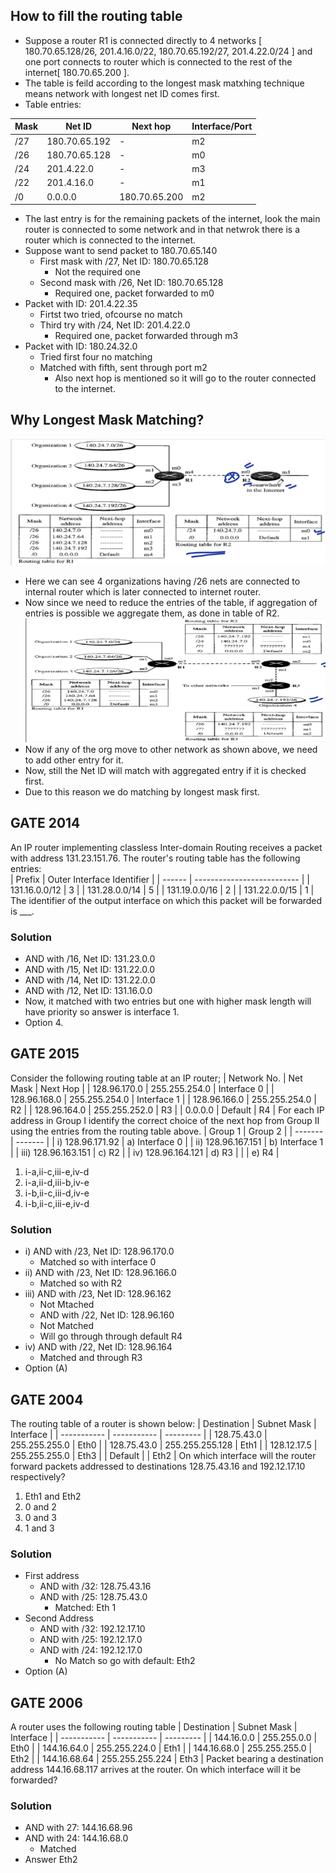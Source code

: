 ## How to fill the routing table

- Suppose a router R1 is connected directly to 4 networks [ 180.70.65.128/26, 201.4.16.0/22, 180.70.65.192/27, 201.4.22.0/24 ] and one port connects to router which is connected to the rest of the internet[ 180.70.65.200 ].
- The table is feild according to the longest mask matxhing technique means network with longest net ID comes first.
- Table entries:

| Mask | Net ID | Next hop | Interface/Port |
| ---- | ------ | -------- | -------------- |
| /27  | 180.70.65.192 | - | m2 |
| /26  | 180.70.65.128 | - | m0 |
| /24  |  201.4.22.0   | - | m3 |
| /22  |  201.4.16.0   | - | m1 |
|  /0  |    0.0.0.0    | 180.70.65.200 | m2 |

- The last entry is for the remaining packets of the internet, look the main router is connected to some network and in that netwrok there is a router which is connected to the internet.
- Suppose want to send packet to 180.70.65.140
  - First mask with /27, Net ID: 180.70.65.128
    - Not the required one
  - Second mask with /26, Net ID: 180.70.65.128
    - Required one, packet forwarded to m0
- Packet with ID: 201.4.22.35
  - Firtst two tried, ofcourse no match
  - Third try with /24, Net ID: 201.4.22.0
    - Required one, packet forwarded through m3
- Packet with ID: 180.24.32.0
  - Tried first four no matching
  - Matched with fifth, sent through port m2
    - Also next hop is mentioned so it will go to the router connected to the internet.

## Why Longest Mask Matching?
![Alt text](image-2.png)
- Here we can see 4 organizations having /26 nets are connected to internal router which is later connected to internet router.
- Now since we need to reduce the entries of the table, if aggregation of entries is possible we aggregate them, as done in table of R2.
![Alt text](image-3.png)
- Now if any of the org move to other network as shown above, we need to add other entry for it.
- Now, still the Net ID will match with aggregated entry if it is checked first.
- Due to this reason we do matching by longest mask first.

## GATE 2014
An IP router implementing classless Inter-domain Routing receives a packet with address 131.23.151.76. The router's routing table has the following entries:  
| Prefix | Outer Interface Identifier |
| ------ | -------------------------- |
| 131.16.0.0/12 | 3 |
| 131.28.0.0/14 | 5 |
| 131.19.0.0/16 | 2 |
| 131.22.0.0/15 | 1 |
The identifier of the output interface on which this packet will be forwarded is ___.

### Solution
- AND with /16, Net ID: 131.23.0.0
- AND with /15, Net ID: 131.22.0.0
- AND with /14, Net ID: 131.22.0.0
- AND with /12, Net ID: 131.16.0.0
- Now, it matched with two entries but one with higher mask length will have priority so answer is interface 1.
- Option 4.

## GATE 2015
Consider the following routing table at an IP router;
| Network No. | Net Mask | Next Hop |
| 128.96.170.0 | 255.255.254.0 | Interface 0 |
| 128.96.168.0 | 255.255.254.0 | Interface 1 |
| 128.96.166.0 | 255.255.254.0 |     R2      |
| 128.96.164.0 | 255.255.252.0 |     R3      |
|    0.0.0.0   |    Default    |     R4      |
For each IP address in Group I identify the correct choice of the next hop from Group II  using the entries from the routing table above.
| Group 1 | Group 2 |
| ------- | ------- |
| i) 128.96.171.92  | a) Interface 0  |
| ii) 128.96.167.151 | b) Interface 1 |
| iii) 128.96.163.151 | c)     R2     |
| iv) 128.96.164.121 |  d)    R3      |
|                |  e)        R4      |
1. i-a,ii-c,iii-e,iv-d
1. i-a,ii-d,iii-b,iv-e
1. i-b,ii-c,iii-d,iv-e
1. i-b,ii-c,iii-e,iv-d

### Solution
- i) AND with /23, Net ID: 128.96.170.0
  - Matched so with interface 0
- ii) AND with /23, Net ID: 128.96.166.0
  - Matched so with R2
- iii) AND with /23, Net ID: 128.96.162
  - Not Mtached
  - AND with /22, Net ID: 128.96.160
  - Not Matched
  - Will go through through default R4
- iv) AND with /22, Net ID: 128.96.164
  - Matched and through R3
- Option (A)

## GATE 2004
The routing table of a router is shown below:
| Destination | Subnet Mask | Interface |
| ----------- | ----------- | --------- |
| 128.75.43.0 | 255.255.255.0 | Eth0 |
| 128.75.43.0 | 255.255.255.128 | Eth1 |
| 128.12.17.5 | 255.255.255.0 | Eth3 |
| Default |  | Eth2 |
On which interface will the router forward packets addressed to destinations 128.75.43.16 and 192.12.17.10 respectively?
1. Eth1 and Eth2
1. 0 and 2
1. 0 and 3
1. 1 and 3

### Solution
- First address
  - AND with /32: 128.75.43.16
  - AND with /25: 128.75.43.0
    - Matched: Eth 1
- Second Address
  - AND with /32: 192.12.17.10
  - AND with /25: 192.12.17.0
  - AND with /24: 192.12.17.0
    - No Match so go with default: Eth2
- Option (A)

## GATE 2006
A router uses the following routing table
| Destination | Subnet Mask | Interface |
| ----------- | ----------- | --------- |
| 144.16.0.0  | 255.255.0.0 | Eth0 |
| 144.16.64.0  | 255.255.224.0 | Eth1 |
| 144.16.68.0  | 255.255.255.0 | Eth2 |
| 144.16.68.64 | 255.255.255.224 | Eth3 |
Packet bearing a destination address 144.16.68.117 arrives at the router. On which interface will it be forwarded?

### Solution
- AND with 27: 144.16.68.96
- AND with 24: 144.16.68.0
  - Matched
- Answer Eth2